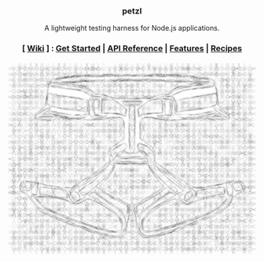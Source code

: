
<h3 align="center">petzl</h3>
<p align="center">A lightweight testing harness for Node.js applications.</p>

<h3 align="center">
  [ <a href="#">Wiki</a> ] :
  <a href="#">Get Started</a> |
  <a href="#">API Reference</a> |
  <a href="#">Features</a> |
  <a href="#">Recipes</a>
  <br><br>
  <img src="https://github.com/JakeAdler/petzl/blob/master/harness.jpg"/>
</h3>
